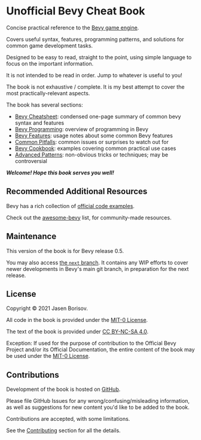 # Unofficial Bevy Cheat Book

Concise practical reference to the [Bevy game engine](https://github.com/bevyengine/bevy).

Covers useful syntax, features, programming patterns, and solutions for common game development tasks.

Designed to be easy to read, straight to the point, using simple language to focus on the important information.

It is not intended to be read in order. Jump to whatever is useful to you!

The book is not exhaustive / complete. It is my best attempt to cover the most practically-relevant aspects.

The book has several sections:

 - [Bevy Cheatsheet](./cheatsheet/_index.md): condensed one-page summary of common bevy syntax and features
 - [Bevy Programming](./programming/_index.md): overview of programming in Bevy
 - [Bevy Features](./features/_index.md): usage notes about some common Bevy features
 - [Common Pitfalls](./pitfalls/_index.md): common issues or surprises to watch out for
 - [Bevy Cookbook](./cookbook/_index.md): examples covering common practical use cases
 - [Advanced Patterns](./patterns/_index.md): non-obvious tricks or techniques; may be controversial

***Welcome! Hope this book serves you well!***

## Recommended Additional Resources

Bevy has a rich collection of [official code examples](https://github.com/bevyengine/bevy/tree/latest/examples#examples).

Check out the [awesome-bevy](https://github.com/bevyengine/awesome-bevy) list,
for community-made resources.

## Maintenance

This version of the book is for Bevy release 0.5.

You may also access [the `next` branch](https://bevy-cheatbook.github.io/next/).
It contains any WIP efforts to cover newer developments in Bevy's main git
branch, in preparation for the next release.

## License

Copyright © 2021 Jasen Borisov.

All code in the book is provided under the [MIT-0 License](https://github.com/bevy-cheatbook/mit-0).

The text of the book is provided under [CC BY-NC-SA 4.0](https://creativecommons.org/licenses/by-nc-sa/4.0/).

Exception: If used for the purpose of contribution to the Official Bevy Project
and/or its Official Documentation, the entire content of the book may be used
under the [MIT-0 License](https://github.com/bevy-cheatbook/mit-0).

## Contributions

Development of the book is hosted on [GitHub](https://github.com/bevy-cheatbook/bevy-cheatbook).

Please file GitHub Issues for any wrong/confusing/misleading information, as
well as suggestions for new content you'd like to be added to the book.

Contributions are accepted, with some limitations.

See the [Contributing](./contributing.md) section for all the details.
